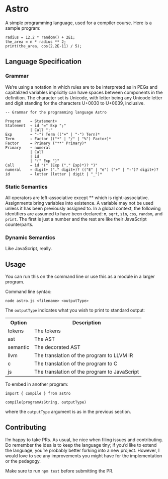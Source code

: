 # Astro

A simple programming language, used for a compiler course. Here is a sample program:

```
radius = 12.2 * random() + 2E1;
the_area = π * radius ** 2;
print(the_area, cos(2.2E-11) / 5);
```

## Language Specification

### Grammar

We’re using a notation in which rules are to be interpreted as in PEGs and capitalized variables implicitly can have spaces between components in the definition. The character set is Unicode, with letter being any Unicode letter and digit standing for the characters U+0030 to U+0039, inclusive.

```
-- Grammar for the programming language Astro

Program    → Statement+
Statement  → id "=" Exp ";"
           | Call ";"
Exp        → "-"? Term (("+" | "-") Tern)*
Term       → Factor (("*" | "/" | "%") Factor)*
Factor     → Primary ("**" Primary)*
Primary    → numeral
           | Call
           | id
           | "(" Exp ")"
Call       → id "(" (Exp ("," Exp)*)? ")"
numeral    → digit+ ("." digit+)? (("E" | "e") ("+" | "-")? digit+)?
id         → letter (letter | digit | "_")*
```

### Static Semantics

All operators are left-associative except \*\* which is right-associative. Assignments bring variables into existence. A variable may not be used unless it has been previously assigned to. In a global context, the following identifiers are assumed to have been declared: `π`, `sqrt`, `sin`, `cos`, `random`, and `print`. The first is just a number and the rest are like their JavaScript counterparts.

### Dynamic Semantics

Like JavaScript, really.

## Usage

You can run this on the command line or use this as a module in a larger program.

Command line syntax:

```
node astro.js <filename> <outputType>
```

The `outputType` indicates what you wish to print to standard output:

<table>
<tr><th>Option</th><th>Description</th></tr>
<tr><td>tokens</td><td>The tokens</td></tr>
<tr><td>ast</td><td>The AST</td></tr>
<tr><td>semantic</td><td>The decorated AST</td></tr>
<tr><td>llvm</td><td>The translation of the program to LLVM IR</td></tr>
<tr><td>c</td><td>The translation of the program to C</td></tr>
<tr><td>js</td><td>The translation of the program to JavaScript</td></tr>
</table>

To embed in another program:

```
import { compile } from astro

compile(programAsString, outputType)
```

where the `outputType` argument is as in the previous section.

## Contributing

I’m happy to take PRs. As usual, be nice when filing issues and contributing. Do remember the idea is to keep the language tiny; if you’d like to extend the language, you’re probably better forking into a new project. However, I would love to see any improvements you might have for the implementation or the pedagogy.

Make sure to run `npm test` before submitting the PR.
